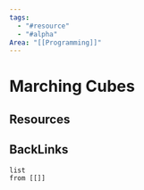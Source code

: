 ```yaml
---
tags:
  - "#resource"
  - "#alpha"
Area: "[[Programming]]"
---
```


# Marching Cubes


## Resources


## BackLinks

```dataview
list
from [[]]
```

